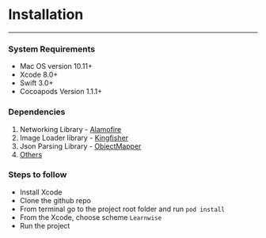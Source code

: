 # Installation
----
### System Requirements
 - Mac OS version 10.11+
 - Xcode 8.0+
 - Swift 3.0+
 - Cocoapods Version 1.1.1+

### Dependencies

 1. Networking Library - [Alamofire](https://github.com/Alamofire/Alamofire)
 2. Image Loader library - [Kingfisher](https://github.com/onevcat/Kingfisher)
 3. Json Parsing Library - [ObjectMapper](https://github.com/Hearst-DD/ObjectMapper)
 4. [Others](https://github.com/nineleaps/learnwise-IOS/blob/develop/Podfile)

### Steps to follow
 - Install Xcode
 - Clone the github repo
 - From terminal go to the project root folder and run `pod install`
 - From the Xcode, choose scheme `Learnwise`
 - Run the project
